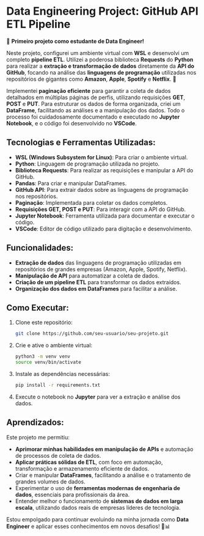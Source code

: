 # Data Engineering Project: GitHub API ETL Pipeline

🎉 **Primeiro projeto como estudante de Data Engineer!** 

Neste projeto, configurei um ambiente virtual com **WSL** e desenvolvi um completo **pipeline ETL**. Utilizei a poderosa biblioteca **Requests** do **Python** para realizar a **extração e transformação de dados** diretamente da **API do GitHub**, focando na análise das **linguagens de programação** utilizadas nos repositórios de gigantes como **Amazon**, **Apple**, **Spotify** e **Netflix**. 🚀

Implementei **paginação eficiente** para garantir a coleta de dados detalhados em múltiplas páginas de perfis, utilizando requisições **GET**, **POST** e **PUT**. Para estruturar os dados de forma organizada, criei um **DataFrame**, facilitando as análises e a manipulação dos dados. Todo o processo foi cuidadosamente documentado e executado no **Jupyter Notebook**, e o código foi desenvolvido no **VSCode**.

## Tecnologias e Ferramentas Utilizadas:

- **WSL (Windows Subsystem for Linux)**: Para criar o ambiente virtual.
- **Python**: Linguagem de programação utilizada no projeto.
- **Biblioteca Requests**: Para realizar as requisições e manipular a API do GitHub.
- **Pandas**: Para criar e manipular DataFrames.
- **GitHub API**: Para extrair dados sobre as linguagens de programação nos repositórios.
- **Paginação**: Implementada para coletar os dados completos.
- **Requisições GET, POST e PUT**: Para interagir com a API do GitHub.
- **Jupyter Notebook**: Ferramenta utilizada para documentar e executar o código.
- **VSCode**: Editor de código utilizado para digitação e desenvolvimento.

## Funcionalidades:

- **Extração de dados** das linguagens de programação utilizadas em repositórios de grandes empresas (Amazon, Apple, Spotify, Netflix).
- **Manipulação de API** para automatizar a coleta de dados.
- **Criação de um pipeline ETL** para transformar os dados extraídos.
- **Organização dos dados em DataFrames** para facilitar a análise.

## Como Executar:

1. Clone este repositório:
    ```bash
    git clone https://github.com/seu-usuario/seu-projeto.git
    ```

2. Crie e ative o ambiente virtual:
    ```bash
    python3 -m venv venv
    source venv/bin/activate
    ```

3. Instale as dependências necessárias:
    ```bash
    pip install -r requirements.txt
    ```

4. Execute o notebook no **Jupyter** para ver a extração e análise dos dados.

## Aprendizados:

Este projeto me permitiu:

- **Aprimorar minhas habilidades em manipulação de APIs** e automação de processos de coleta de dados.
- **Aplicar práticas sólidas de ETL**, com foco em automação, transformação e armazenamento eficiente de dados.
- Criar e manipular **DataFrames**, facilitando a análise e o tratamento de grandes volumes de dados.
- Experimentar o uso de **ferramentas modernas de engenharia de dados**, essenciais para profissionais da área.
- Entender melhor o funcionamento de **sistemas de dados em larga escala**, utilizando dados reais de empresas líderes de tecnologia.

Estou empolgado para continuar evoluindo na minha jornada como **Data Engineer** e aplicar esses conhecimentos em novos desafios! 🚀📊
